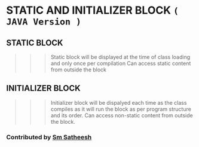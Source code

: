 # STATIC AND INITIALIZER BLOCK `( JAVA Version )`

## STATIC BLOCK

>>> Static block will be displayed at the time of class loading and only once per compilation
>>> Can access static content from outside the block

## INITIALIZER BLOCK

>>> Initializer block will be dispalyed each time as the class compiles as it will run the block as per program structure and its order.
>>> Can access non-static content from outside the block.

### Contributed by [Sm Satheesh](https://github.com/smsatheesh)

